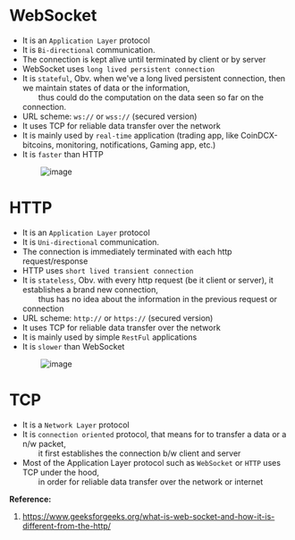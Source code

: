 # WebSocket
- It is an `Application Layer` protocol  
- It is `Bi-directional` communication.  
- The connection is kept alive until terminated by client or by server  
- WebSocket uses `long lived persistent connection`  
- It is `stateful`, Obv. when we've a long lived persistent connection, then we maintain states of data or the information,  
  thus could do the computation on the data seen so far on the connection.  
- URL scheme: `ws://` or `wss://` (secured version)  
- It uses TCP for reliable data transfer over the network  
- It is mainly used by `real-time` application (trading app, like CoinDCX-bitcoins, monitoring, notifications, Gaming app, etc.)  
- It is `faster` than HTTP  

    ![image](https://user-images.githubusercontent.com/26399543/142745671-9d1b172e-cd61-4697-95ff-d40e30d45043.png)


# HTTP
- It is an `Application Layer` protocol  
- It is `Uni-directional` communication.  
- The connection is immediately terminated with each http request/response  
- HTTP uses `short lived transient connection`  
- It is `stateless`, Obv. with every http request (be it client or server), it establishes a brand new connection,  
  thus has no idea about the information in the previous request or connection   
- URL scheme: `http://` or `https://` (secured version)  
- It uses TCP for reliable data transfer over the network  
- It is mainly used by simple `RestFul` applications  
- It is `slower` than WebSocket  

    ![image](https://user-images.githubusercontent.com/26399543/142745703-a1e16724-f035-4af5-ace6-82522766be86.png)


# TCP
- It is a `Network Layer` protocol  
- It is `connection oriented` protocol, that means for to transfer a data or a n/w packet,  
  it first establishes the connection b/w client and server  
- Most of the Application Layer protocol such as `WebSocket` or `HTTP` uses TCP under the hood,  
  in order for reliable data transfer over the network or internet  

**Reference:**  
1. https://www.geeksforgeeks.org/what-is-web-socket-and-how-it-is-different-from-the-http/  



